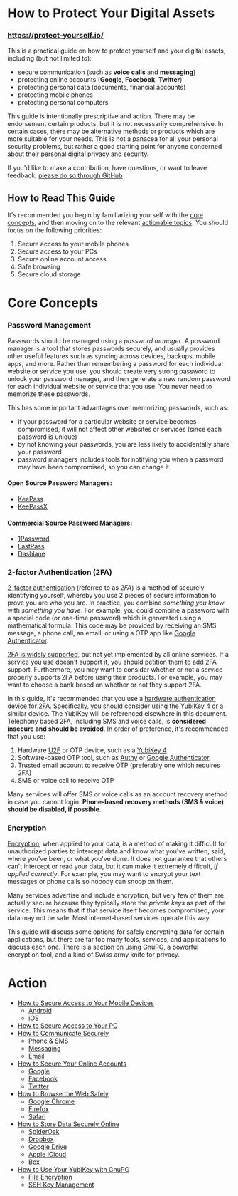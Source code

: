 # How to Protect Your Digital Assets

### <https://protect-yourself.io/>

This is a practical guide on how to protect yourself and your digital assets, including (but not limited to):

 * secure communication (such as **voice calls** and **messaging**)
 * protecting online accounts (**Google**, **Facebook**, **Twitter**)
 * protecting personal data (documents, financial accounts)
 * protecting mobile phones
 * protecting personal computers

This guide is intentionally prescriptive and action. There may be endorsement certain products, but it is not necessarily comprehensive. In certain cases, there may be alternative methods or products which are more suitable for your needs. This is not a panacea for all your personal security problems, but rather a good starting point for anyone concerned about their personal digital privacy and security.

If you'd like to make a contribution, have questions, or want to leave feedback, [please do so through GitHub](https://github.com/brndnmtthws/protect-yourself)

## How to Read This Guide

It's recommended you begin by familiarizing yourself with the [core concepts](#core-concepts), and then moving on to the relevant [actionable topics](#action). You should focus on the following priorities:

1. Secure access to your mobile phones
1. Secure access to your PCs
1. Secure online account access
1. Safe browsing
1. Secure cloud storage

# Core Concepts

### Password Management

Passwords should be managed using a _password manager_. A possword manager is a tool that stores passwords securely, and usually provides other useful features such as syncing across devices, backups, mobile apps, and more. Rather than remembering a password for each individual website or service you use, you should create very strong password to unlock your password manager, and then generate a new random password for each individual website or service that you use. You never need to memorize these passwords.

This has some important advantages over memorizing passwords, such as:

* if your password for a particular website or service becomes compromised, it will not affect other websites or services (since each password is unique)
* by not knowing your passwords, you are less likely to accidentally share your password
* password managers includes tools for notifying you when a password may have been compromised, so you can change it

#### Open Source Password Managers:

* [KeePass](http://keepass.info/)
* [KeePassX](https://www.keepassx.org/)

#### Commercial Source Password Managers:

* [1Password](https://1password.com/)
* [LastPass](https://www.lastpass.com/)
* [Dashlane](https://www.dashlane.com/)

### 2-factor Authentication (2FA)

[2-factor authentication](https://en.wikipedia.org/wiki/Multi-factor_authentication) (referred to as _2FA_) is a method of securely identifying yourself, whereby you use 2 pieces of secure information to prove you are who you are. In practice, you combine _something you know_ with _something you have_. For example, you could combine a password with a special code (or one-time password) which is generated using a mathematical formula. This code may be provided by receiving an SMS message, a phone call, an email, or using a OTP app like [Google Authenticator](https://en.wikipedia.org/wiki/Google_Authenticator).

[2FA is widely supported](https://twofactorauth.org/), but not yet implemented by all online services. If a service you use doesn't support it, you should petition them to add 2FA support. Furthermore, you may want to consider whether or not a service properly supports 2FA before using their products. For example, you may want to choose a bank based on whether or not they support 2FA.

In this guide, it's recommended that you use a [hardware authentication device](https://en.wikipedia.org/wiki/Security_token#Physical_types) for 2FA. Specifically, you should consider using the [YubiKey 4](https://www.yubico.com/products/yubikey-hardware/yubikey4/) or a similar device. The YubiKey will be referenced elsewhere in this document. Telephony based 2FA, including SMS and voice calls, is **considered insecure and should be avoided**. In order of preference, it's recommended that you use:

1. Hardware [U2F](https://en.wikipedia.org/wiki/Universal_2nd_Factor) or OTP device, such as a [YubiKey 4](https://www.yubico.com/products/yubikey-hardware/yubikey4/)
1. Software-based OTP tool, such as [Authy](https://www.authy.com/) or [Google Authenticator](https://en.wikipedia.org/wiki/Google_Authenticator)
1. Trusted email account to receive OTP (preferably one which requires 2FA)
1. SMS or voice call to receive OTP

Many services will offer SMS or voice calls as an account recovery method in case you cannot login. **Phone-based recovery methods (SMS & voice) should be disabled, if possible**.

### Encryption

[Encryption](https://en.wikipedia.org/wiki/Encryption), when applied to your data, is a method of making it difficult for unauthorized parties to intercept data and know what you've written, said, where you've been, or what you've done. It does not guarantee that others can't intercept or read your data, but it can make it extremely difficult, _if applied correctly_. For example, you may want to encrypt your text messages or phone calls so nobody can snoop on them.

Many services advertise and include encryption, but very few of them are actually secure because they typically store the _private keys_ as part of the service. This means that if that service itself becomes compromised, your data may not be safe. Most internet-based services operate this way.

This guide will discuss some options for safely encrypting data for certain applications, but there are far too many tools, services, and applications to discuss each one. There is a section on [using GnuPG](gnupg.html), a powerful encryption tool, and a kind of Swiss army knife for privacy.

# Action

* [How to Secure Access to Your Mobile Devices](secure-mobile.html)
  * [Android](secure-mobile.html#android)
  * [iOS](secure-mobile.html#ios)
* [How to Secure Access to Your PC](secure-pc.html)
* [How to Communicate Securely](secure-communication.html)
  * [Phone & SMS](secure-communication.html#phone--sms)
  * [Messaging](secure-communication.html#messaging)
  * [Email](secure-communication.html#email)
* [How to Secure Your Online Accounts](secure-online-accounts.html)
  * [Google](secure-online-accounts.html#google)
  * [Facebook](secure-online-accounts.html#facebook)
  * [Twitter](secure-online-accounts.html#twitter)
* [How to Browse the Web Safely](safe-browsing.html)
  * [Google Chrome](safe-browsing.html#google-chrome)
  * [Firefox](safe-browsing.html#firefox)
  * [Safari](safe-browsing.html#safari)
* [How to Store Data Securely Online](secure-storage.html)
  * [SpiderOak](secure-storage.html#spideroak)
  * [Dropbox](secure-storage.html#dropbox)
  * [Google Drive](secure-storage.html#google-drive)
  * [Apple iCloud](secure-storage.html#apple-icloud)
  * [Box](secure-storage.html#box)
* [How to Use Your YubiKey with GnuPG](gnupg.html)
  * [File Encryption](gnupg.html#file-encryption)
  * [SSH Key Management](gnupg.html#ssh-key-management)

